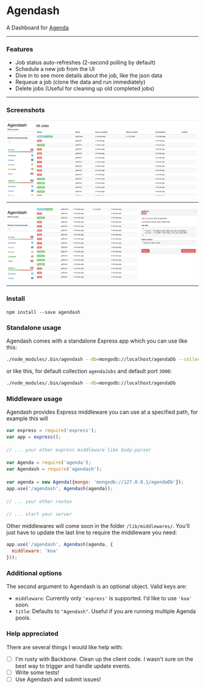 # Agendash

A Dashboard for [Agenda](https://github.com/rschmukler/agenda)

---

### Features

- Job status auto-refreshes (2-second polling by default)
- Schedule a new job from the UI
- Dive in to see more details about the job, like the json data
- Requeue a job (clone the data and run immediately)
- Delete jobs (Useful for cleaning up old completed jobs)

---

### Screenshots

![Auto-refresh list of jobs](all-jobs.png)

---

![See job details, requeue or delete jobs](job-details.png)

---

### Install

```
npm install --save agendash
```

### Standalone usage

Agendash comes with a standalone Express app which you can use like this:

```bash
./node_modules/.bin/agendash --db=mongodb://localhost/agendaDb --collection=agendaCollection --port=3001
```

or like this, for default collection `agendaJobs` and default port `3000`:

```bash
./node_modules/.bin/agendash --db=mongodb://localhost/agendaDb
```

### Middleware usage

Agendash provides Express middleware you can use at a specified path, for example this will 

```js
var express = require('express');
var app = express();

// ... your other express middleware like body-parser

var Agenda = require('agenda');
var Agendash = require('agendash');

var agenda = new Agenda({mongo: 'mongodb://127.0.0.1/agendaDb'});
app.use('/agendash', Agendash(agenda));

// ... your other routes

// ... start your server
```

Other middlewares will come soon in the folder `/lib/middlewares/`.
You'll just have to update the last line to require the middleware you need: 

```js
app.use('/agendash', Agendash(agenda, {
  middleware: 'koa'
}));
```

### Additional options

The second argument to Agendash is an optional object. Valid keys are:

- `middleware`: Currently only `'express'` is supported. I'd like to use `'koa'` soon.
- `title`: Defaults to `"Agendash"`. Useful if you are running multiple Agenda pools.

### Help appreciated

There are several things I would like help with:

-  [ ] I'm rusty with Backbone. Clean up the client code. I wasn't sure on the best way to trigger and handle update events.
-  [ ] Write some tests!
-  [ ] Use Agendash and submit issues!

